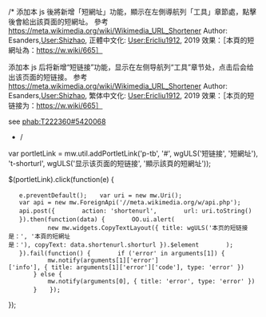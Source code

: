 /\* 添加本 js 後將新增「短網址」功能，顯示在左側導航列「工具」章節處，點擊後會給出該頁面的短網址。 參考 <https://meta.wikimedia.org/wiki/Wikimedia_URL_Shortener> Author: Esanders,[User:Shizhao](https://zh.wikipedia.org/wiki/User:Shizhao "wikilink"), 正體中文化: [User:Ericliu1912](https://zh.wikipedia.org/wiki/User:Ericliu1912 "wikilink"), 2019 效果：［本頁的短網址為：https://w.wiki/665］

添加本 js 后将新增“短链接”功能，显示在左侧导航列“工具”章节处，点击后会给出该页面的短链接。 参考 <https://meta.wikimedia.org/wiki/Wikimedia_URL_Shortener> Author: Esanders,[User:Shizhao](https://zh.wikipedia.org/wiki/User:Shizhao "wikilink"), 繁体中文化: [User:Ericliu1912](https://zh.wikipedia.org/wiki/User:Ericliu1912 "wikilink"), 2019 效果：［本页的短链接为：https://w.wiki/665］

see [phab:T222360\#5420068](https://zh.wikipedia.org/wiki/phab:T222360#5420068 "wikilink")

  - /

var portletLink = mw.util.addPortletLink('p-tb', '\#', wgULS('短链接', '短網址'), 't-shorturl', wgULS('显示该页面的短链接', '顯示該頁的短網址'));

$(portletLink).click(function(e) {

`   e.preventDefault();`
`   var uri = new mw.Uri();`
`   var api = new mw.ForeignApi('//meta.wikimedia.org/w/api.php');`
`   api.post({`
`       action: 'shortenurl',`
`       url: uri.toString()`
`   }).then(function(data) {`
`       OO.ui.alert(`
`           new mw.widgets.CopyTextLayout({ title: wgULS('本页的短链接是：', '本頁的短網址是：'), copyText: data.shortenurl.shorturl }).$element`
`       );`
`   }).fail(function() {`
`       if ('error' in arguments[1]) {`
`           mw.notify(arguments[1]['error']['info'], { title: arguments[1]['error']['code'], type: 'error' })`
`       } else {`
`           mw.notify(arguments[0], { title: 'error', type: 'error' })`
`       }`
`   });`

});